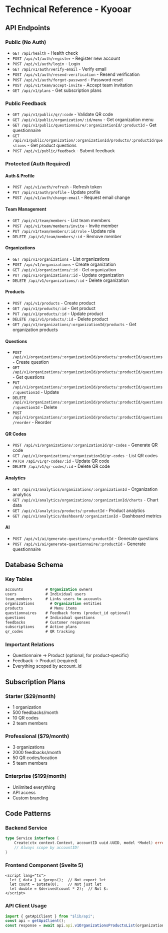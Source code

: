 # Technical Reference - Kyooar

## API Endpoints

### Public (No Auth)

- `GET /api/health` - Health check
- `POST /api/v1/auth/register` - Register new account
- `POST /api/v1/auth/login` - Login
- `GET /api/v1/auth/verify-email` - Verify email
- `POST /api/v1/auth/resend-verification` - Resend verification
- `POST /api/v1/auth/forgot-password` - Password reset
- `POST /api/v1/team/accept-invite` - Accept team invitation
- `GET /api/v1/plans` - Get subscription plans

### Public Feedback

- `GET /api/v1/public/qr/:code` - Validate QR code
- `GET /api/v1/public/organization/:id/menu` - Get organization menu
- `GET /api/v1/public/questionnaire/:organizationId/:productId` - Get questionnaire
- `GET /api/v1/public/organization/:organizationId/products/:productId/questions` - Get product questions
- `POST /api/v1/public/feedback` - Submit feedback

### Protected (Auth Required)

#### Auth & Profile

- `POST /api/v1/auth/refresh` - Refresh token
- `PUT /api/v1/auth/profile` - Update profile
- `POST /api/v1/auth/change-email` - Request email change

#### Team Management

- `GET /api/v1/team/members` - List team members
- `POST /api/v1/team/members/invite` - Invite member
- `PUT /api/v1/team/members/:id/role` - Update role
- `DELETE /api/v1/team/members/:id` - Remove member

#### Organizations

- `GET /api/v1/organizations` - List organizations
- `POST /api/v1/organizations` - Create organization
- `GET /api/v1/organizations/:id` - Get organization
- `PUT /api/v1/organizations/:id` - Update organization
- `DELETE /api/v1/organizations/:id` - Delete organization

#### Products

- `POST /api/v1/products` - Create product
- `GET /api/v1/products/:id` - Get product
- `PUT /api/v1/products/:id` - Update product
- `DELETE /api/v1/products/:id` - Delete product
- `GET /api/v1/organizations/:organizationId/products` - Get organization products

#### Questions

- `POST /api/v1/organizations/:organizationId/products/:productId/questions` - Create question
- `GET /api/v1/organizations/:organizationId/products/:productId/questions` - Get questions
- `PUT /api/v1/organizations/:organizationId/products/:productId/questions/:questionId` - Update
- `DELETE /api/v1/organizations/:organizationId/products/:productId/questions/:questionId` - Delete
- `POST /api/v1/organizations/:organizationId/products/:productId/questions/reorder` - Reorder

#### QR Codes

- `POST /api/v1/organizations/:organizationId/qr-codes` - Generate QR code
- `GET /api/v1/organizations/:organizationId/qr-codes` - List QR codes
- `PATCH /api/v1/qr-codes/:id` - Update QR code
- `DELETE /api/v1/qr-codes/:id` - Delete QR code

#### Analytics

- `GET /api/v1/analytics/organizations/:organizationId` - Organization analytics
- `GET /api/v1/analytics/organizations/:organizationId/charts` - Chart data
- `GET /api/v1/analytics/products/:productId` - Product analytics
- `GET /api/v1/analytics/dashboard/:organizationId` - Dashboard metrics

#### AI

- `POST /api/v1/ai/generate-questions/:productId` - Generate questions
- `POST /api/v1/ai/generate-questionnaire/:productId` - Generate questionnaire

## Database Schema

### Key Tables

```sql
accounts          # Organization owners
users             # Individual users
team_members      # Links users to accounts
organizations       # Organization entities
products            # Menu items
questionnaires    # Feedback forms (product_id optional)
questions         # Individual questions
feedbacks         # Customer responses
subscriptions     # Active plans
qr_codes          # QR tracking
```

### Important Relations

- Questionnaire → Product (optional, for product-specific)
- Feedback → Product (required)
- Everything scoped by account_id

## Subscription Plans

### Starter ($29/month)

- 1 organization
- 500 feedbacks/month
- 10 QR codes
- 2 team members

### Professional ($79/month)

- 3 organizations
- 2000 feedbacks/month
- 50 QR codes/location
- 5 team members

### Enterprise ($199/month)

- Unlimited everything
- API access
- Custom branding

## Code Patterns

### Backend Service

```go
type Service interface {
    Create(ctx context.Context, accountID uuid.UUID, model *Model) error
    // Always scope by accountID!
}
```

### Frontend Component (Svelte 5)

```svelte
<script lang="ts">
  let { data } = $props();  // Not export let
  let count = $state(0);    // Not just let
  let double = $derived(count * 2);  // Not $:
</script>
```

### API Client Usage

```ts
import { getApiClient } from "$lib/api";
const api = getApiClient();
const response = await api.api.v1OrganizationsProductsList(organizationId);
```
